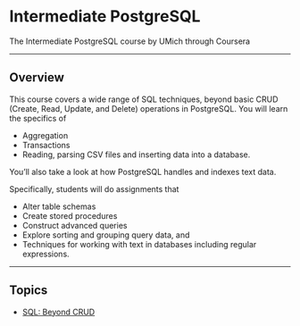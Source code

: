 # Intermediate PostgreSQL

The Intermediate PostgreSQL course by UMich through Coursera

---

## Overview

This course covers a wide range of SQL techniques, beyond basic CRUD (Create, Read, Update, and Delete) operations in PostgreSQL. You will learn the specifics of 

- Aggregation
- Transactions
- Reading, parsing CSV files and inserting data into a database. 

You’ll also take a look at how PostgreSQL handles and indexes text data.

Specifically, students will do assignments that 

- Alter table schemas
- Create stored procedures
- Construct advanced queries
- Explore sorting and grouping query data, and 
- Techniques for working with text in databases including regular expressions.

---

## Topics

- [SQL: Beyond CRUD](beyond-crud.md)